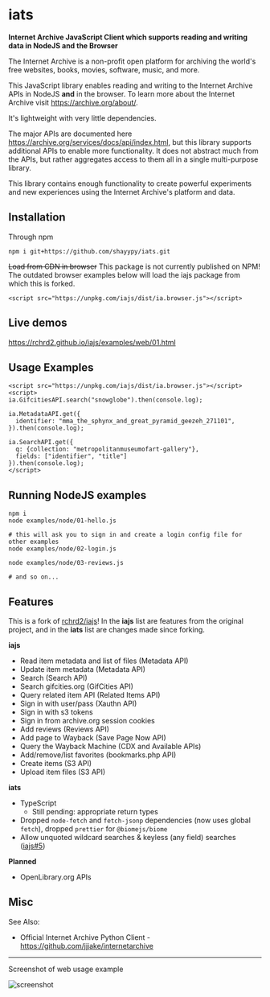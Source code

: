 # iats

**Internet Archive JavaScript Client which supports reading and writing data in NodeJS and the Browser**

The Internet Archive is a non-profit open platform for archiving the world's free websites, books, movies, software, music, and more.

This JavaScript library enables reading and writing to the Internet Archive APIs in NodeJS **and** in the browser. To learn more about the Internet Archive visit <https://archive.org/about/>.

It's lightweight with very little dependencies.

The major APIs are documented here <https://archive.org/services/docs/api/index.html>, but this library supports additional APIs to enable more functionality. It does not abstract much from the APIs, but rather aggregates access to them all in a single multi-purpose library.

This library contains enough functionality to create powerful experiments and new experiences using the Internet Archive's platform and data.

## Installation

Through npm
```
npm i git+https://github.com/shayypy/iats.git
```

~~Load from CDN in browser~~
This package is not currently published on NPM! The outdated browser examples below will load the iajs package from which this is forked.
```
<script src="https://unpkg.com/iajs/dist/ia.browser.js"></script>
```

## Live demos

<https://rchrd2.github.io/iajs/examples/web/01.html>


## Usage Examples

```
<script src="https://unpkg.com/iajs/dist/ia.browser.js"></script>
<script>
ia.GifcitiesAPI.search("snowglobe").then(console.log);

ia.MetadataAPI.get({
  identifier: "mma_the_sphynx_and_great_pyramid_geezeh_271101",
}).then(console.log);

ia.SearchAPI.get({
  q: {collection: "metropolitanmuseumofart-gallery"},
  fields: ["identifier", "title"]
}).then(console.log);
</script>
```

## Running NodeJS examples

```
npm i
node examples/node/01-hello.js

# this will ask you to sign in and create a login config file for other examples
node examples/node/02-login.js

node examples/node/03-reviews.js

# and so on...
```

## Features

This is a fork of [rchrd2/iajs](https://github.com/rchrd2/iajs)! In the **iajs** list are features from the original project, and in the **iats** list are changes made since forking.

**iajs**
- Read item metadata and list of files (Metadata API)
- Update item metadata (Metadata API)
- Search (Search API)
- Search gifcities.org (GifCities API)
- Query related item API (Related Items API)
- Sign in with user/pass (Xauthn API)
- Sign in with s3 tokens
- Sign in from archive.org session cookies
- Add reviews (Reviews API)
- Add page to Wayback (Save Page Now API)
- Query the Wayback Machine (CDX and Available APIs)
- Add/remove/list favorites (bookmarks.php API)
- Create items (S3 API)
- Upload item files (S3 API)

**iats**
- TypeScript
  - Still pending: appropriate return types
- Dropped `node-fetch` and `fetch-jsonp` dependencies (now uses global `fetch`), dropped `prettier` for `@biomejs/biome`
- Allow unquoted wildcard searches & keyless (any field) searches ([iajs#5](https://github.com/rchrd2/iajs/issues/5))

**Planned**
- OpenLibrary.org APIs

## Misc

See Also:

- Official Internet Archive Python Client - https://github.com/jjjake/internetarchive

---

Screenshot of web usage example

![screenshot](./documentation/img/examples-ss-1.png)
